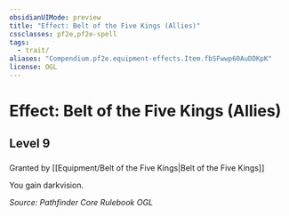 ```yaml
---
obsidianUIMode: preview
title: "Effect: Belt of the Five Kings (Allies)"
cssclasses: pf2e,pf2e-spell
tags:
  - trait/
aliases: "Compendium.pf2e.equipment-effects.Item.fbSFwwp60AuDDKpK"
license: OGL
---
```

# Effect: Belt of the Five Kings (Allies)
## Level 9
### 






Granted by [[Equipment/Belt of the Five Kings|Belt of the Five Kings]]

You gain darkvision.

*Source: Pathfinder Core Rulebook*
*OGL*